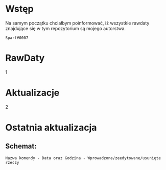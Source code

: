 # Wstęp
Na samym początku chciałbym poinformować, iż wszystkie rawdaty znajdujące się w tym repozytorium są mojego autorstwa.

`Sparf#0007`

# RawDaty
1

# Aktualizacje
2

# Ostatnia aktualizacja
## **Schemat:**
`Nazwa komendy - Data oraz Godzina - Wprowadzone/zeedytowane/usunięte rzeczy`
